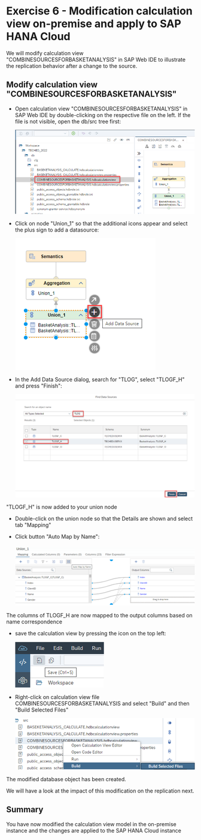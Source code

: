 # Exercise 6 - Modification calculation view on-premise and apply to SAP HANA Cloud

We will modify calculation view "COMBINESOURCESFORBASKETANALYSIS" in SAP Web IDE to illustrate the replication behavior after a change to the source.

## Modify calculation view "COMBINESOURCESFORBASKETANALYSIS"

- Open calculation view "COMBINESOURCESFORBASKETANALYSIS" in SAP Web IDE by double-clicking on the respective file on the left. If the file is not visible, open the db/src tree first:

    ![open COMBINESOURCESFORBASKETANALYSIS](./images/openCOMBINESOURCESFORBASKETANALYSIS.png)

- Click on node "Union_1" so that the additional icons appear and select the plus sign to add a datasource:

    ![add datasource](./images/addDataSource.png)

- In the Add Data Source dialog, search for "TLOG", select "TLOGF_H" and press "Finish":

    ![add TLOGF_H](./images/addTLOGF_H.png)

"TLOGF_H" is now added to your union node

- Double-click on the union node so that the Details are shown and select tab "Mapping"

- Click button "Auto Map by Name":

    ![auto map by name](./images/autoMapByNameWebIDE.png)

The columns of TLOGF_H are now mapped to the output columns based on name correspondence

- save the calculation view by pressing the icon on the top left:

    ![save](./images/save.png)

- Right-click on calculation view file COMBINESOURCESFORBASKETANALYSIS and select "Build" and then "Build Selected Files"

    ![build selected files](./images/buildSelectedFiles.png)

The modified database object has been created. 

We will have a look at the impact of this modification on the replication next.

## Summary
You have now modified the calculation view model in the on-premise instance and the changes are applied to the SAP HANA Cloud instance

